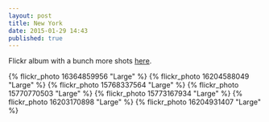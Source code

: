 ```yaml
---
layout: post
title: New York
date: 2015-01-29 14:43
published: true
---
```


Flickr album with a bunch more shots [here](https://www.flickr.com/photos/yankcrime/sets/72157650114559919/).

{% flickr_photo 16364859956 "Large" %}
{% flickr_photo 16204588049 "Large" %}
{% flickr_photo 15768337564 "Large" %}
{% flickr_photo 15770770503 "Large" %}
{% flickr_photo 15773167934 "Large" %}
{% flickr_photo 16203170898 "Large" %}
{% flickr_photo 16204931407 "Large" %}
